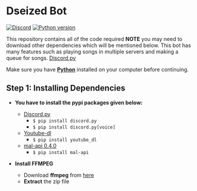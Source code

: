 # Dseized Bot


[![Discord](https://img.shields.io/discord/735831202799419454?label=DISCORD&logo=discord&style=for-the-badge)](https://discord.gg/vEDB8JDZED)
[![Python version](https://img.shields.io/badge/Python-3.8-pink?style=for-the-badge&logo=python)](https://python.org)



This repository contains all of the code required **NOTE** you may need to download other dependencies which will be mentioned below. This bot has many features such as playing songs in multiple servers and making a queue for songs. [Discord.py](https://pypi.org/project/discord.py/)


Make sure you have [**Python**](https://python.org) installed on your computer before continuing.

## Step 1: Installing Dependencies


* **You have to install the pypi packages given below:**
    * [Discord.py](https://pypi.org/project/discord.py/)
        * `$ pip install discord.py`
        * `$ pip install discord.py[voice]`
    * [Youtube-dl](https://pypi.org/project/youtube_dl/)
        * `$ pip install youtube_dl`
    * [mal-api 0.4.0 ](https://pypi.org/project/mal-api/)
        * `$ pip install mal-api`
    


* **Install FFMPEG**
   * Download **ffmpeg** from [here](https://www.gyan.dev/ffmpeg/builds/ffmpeg-release-essentials.zip)
   * **Extract** the zip file 
   




